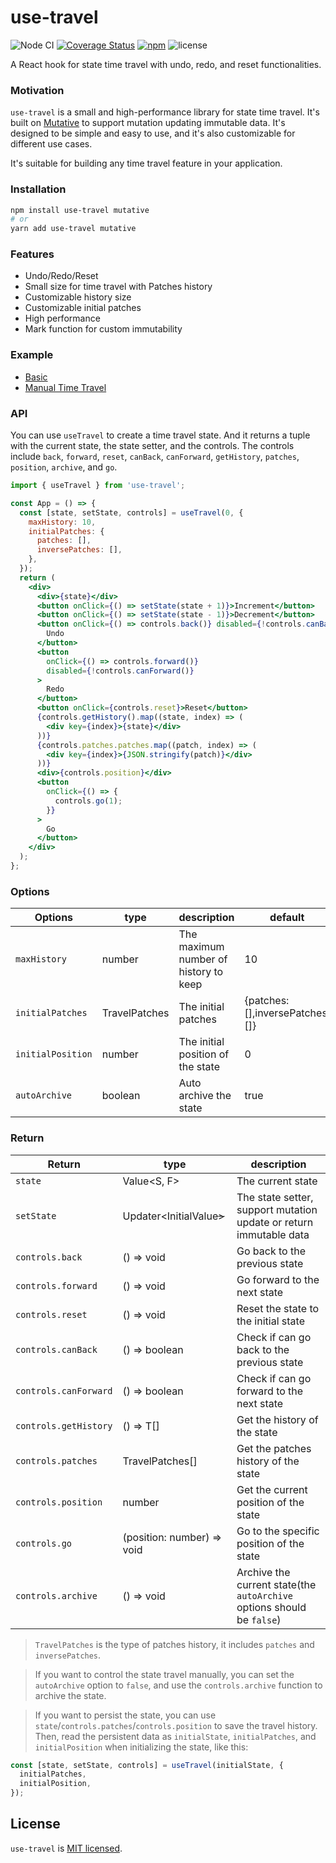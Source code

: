# use-travel

![Node CI](https://github.com/unadlib/use-travel/workflows/Node%20CI/badge.svg)
[![Coverage Status](https://coveralls.io/repos/github/unadlib/use-travel/badge.svg?branch=main)](https://coveralls.io/github/unadlib/use-travel?branch=main)
[![npm](https://img.shields.io/npm/v/use-travel.svg)](https://www.npmjs.com/package/use-travel)
![license](https://img.shields.io/npm/l/use-travel)

A React hook for state time travel with undo, redo, and reset functionalities.

### Motivation

`use-travel` is a small and high-performance library for state time travel. It's built on [Mutative](https://github.com/unadlib/mutative) to support mutation updating immutable data. It's designed to be simple and easy to use, and it's also customizable for different use cases.

It's suitable for building any time travel feature in your application.

### Installation

```bash
npm install use-travel mutative
# or
yarn add use-travel mutative
```

### Features

- Undo/Redo/Reset
- Small size for time travel with Patches history
- Customizable history size
- Customizable initial patches
- High performance
- Mark function for custom immutability

### Example

- [Basic](https://stackblitz.com/edit/react-xfw3uk?file=src%2FApp.js)
- [Manual Time Travel](https://stackblitz.com/edit/react-3mnzq9?file=src%2FApp.js)

### API

You can use `useTravel` to create a time travel state. And it returns a tuple with the current state, the state setter, and the controls. The controls include `back`, `forward`, `reset`, `canBack`, `canForward`, `getHistory`, `patches`, `position`, `archive`, and `go`.

```jsx
import { useTravel } from 'use-travel';

const App = () => {
  const [state, setState, controls] = useTravel(0, {
    maxHistory: 10,
    initialPatches: {
      patches: [],
      inversePatches: [],
    },
  });
  return (
    <div>
      <div>{state}</div>
      <button onClick={() => setState(state + 1)}>Increment</button>
      <button onClick={() => setState(state - 1)}>Decrement</button>
      <button onClick={() => controls.back()} disabled={!controls.canBack()}>
        Undo
      </button>
      <button
        onClick={() => controls.forward()}
        disabled={!controls.canForward()}
      >
        Redo
      </button>
      <button onClick={controls.reset}>Reset</button>
      {controls.getHistory().map((state, index) => (
        <div key={index}>{state}</div>
      ))}
      {controls.patches.patches.map((patch, index) => (
        <div key={index}>{JSON.stringify(patch)}</div>
      ))}
      <div>{controls.position}</div>
      <button
        onClick={() => {
          controls.go(1);
        }}
      >
        Go
      </button>
    </div>
  );
};
```

### Options

| Options           | type          | description                           | default                          |
| ----------------- | ------------- | ------------------------------------- | -------------------------------- |
| `maxHistory`      | number        | The maximum number of history to keep | 10                               |
| `initialPatches`  | TravelPatches | The initial patches                   | {patches: [],inversePatches: []} |
| `initialPosition` | number        | The initial position of the state     | 0                                |
| `autoArchive`     | boolean       | Auto archive the state                | true                             |

### Return

| Return                | type                       | description                                                            |
| --------------------- | -------------------------- | ---------------------------------------------------------------------- |
| `state`               | Value<S, F>                | The current state                                                      |
| `setState`            | Updater<InitialValue<S>>   | The state setter, support mutation update or return immutable data     |
| `controls.back`       | () => void                 | Go back to the previous state                                          |
| `controls.forward`    | () => void                 | Go forward to the next state                                           |
| `controls.reset`      | () => void                 | Reset the state to the initial state                                   |
| `controls.canBack`    | () => boolean              | Check if can go back to the previous state                             |
| `controls.canForward` | () => boolean              | Check if can go forward to the next state                              |
| `controls.getHistory` | () => T[]                  | Get the history of the state                                           |
| `controls.patches`    | TravelPatches[]            | Get the patches history of the state                                   |
| `controls.position`   | number                     | Get the current position of the state                                  |
| `controls.go`         | (position: number) => void | Go to the specific position of the state                               |
| `controls.archive`    | () => void                 | Archive the current state(the `autoArchive` options should be `false`) |

> `TravelPatches` is the type of patches history, it includes `patches` and `inversePatches`.

> If you want to control the state travel manually, you can set the `autoArchive` option to `false`, and use the `controls.archive` function to archive the state.

> If you want to persist the state, you can use `state`/`controls.patches`/`controls.position` to save the travel history. Then, read the persistent data as `initialState`, `initialPatches`, and `initialPosition` when initializing the state, like this:

```jsx
const [state, setState, controls] = useTravel(initialState, {
  initialPatches,
  initialPosition,
});
```

## License

`use-travel` is [MIT licensed](https://github.com/unadlib/use-travel/blob/main/LICENSE).
